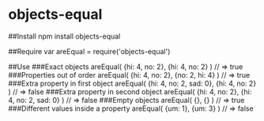 objects-equal
=============

##Install
	npm install objects-equal
	
##Require
	var areEqual = require('objects-equal')

##Use
###Exact objects
	areEqual( {hi: 4, no: 2}, {hi: 4, no: 2} )
	// => true
###Properties out of order
	areEqual( {hi: 4, no: 2}, {no: 2, hi: 4} )
	// => true
###Extra property in first object
	areEqual( {hi: 4, no: 2, sad: 0}, {hi: 4, no: 2} )
	// => false
###Extra property in second object
	areEqual( {hi: 4, no: 2}, {hi: 4, no: 2, sad: 0} )
	// => false
###Empty objects
	areEqual( {}, {} )
	// => true
###Different values inside a property
	areEqual( {um: 1}, {um: 3} )
	// => false
